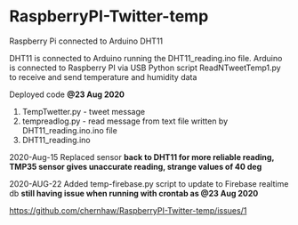 # RaspberryPI-Twitter-temp
Raspberry Pi connected to Arduino DHT11 

DHT11 is connected to Arduino running the DHT11_reading.ino file.
Arduino is connected to Raspberry PI via USB
Python script ReadNTweetTemp1.py to receive and send temperature and humidity data

Deployed code **@23 Aug 2020**

1. TempTwetter.py - tweet message
2. tempreadlog.py - read message from text file written by DHT11_reading.ino.ino file
3. DHT11_reading.ino


2020-Aug-15 Replaced sensor **back to DHT11 for more reliable reading, TMP35 sensor gives unaccurate reading, strange values of 40 deg**

2020-AUG-22 Added temp-firebase.py script to update to Firebase realtime db **still having issue when running with crontab as @23 Aug 2020** 

https://github.com/chernhaw/RaspberryPI-Twitter-temp/issues/1
